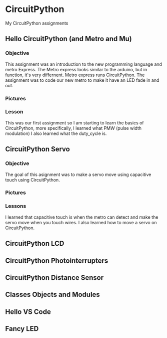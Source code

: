 # CircuitPython
My CircuitPython assignments
## Hello CircuitPython (and Metro and Mu)
### Objective
This assignment was an introduction to the new programming language and metro Express. The Metro express looks similar to the arduino, but in function, it's very differnent. Metro express runs CircuitPython. The assignment was to code our new metro to make it have an LED fade in and out.
### Pictures
### Lesson
This was our first assignment so I am starting to learn the basics of CircuitPython, more specifically, I learned what PMW (pulse width modulation) I also learned what the duty_cycle is.
## CircuitPython Servo
### Objective
The goal of this asignment was to make a servo move using capacitive touch using CircuitPython.
### Pictures
### Lessons
I learned that capacitive touch is when the metro can detect and make the servo move when you touch wires. I also learned how to move a servo on CircuitPython. 
## CircuitPython LCD
## CircuitPython Photointerrupters
## CircuitPython Distance Sensor
## Classes Objects and Modules
## Hello VS Code
## Fancy LED
